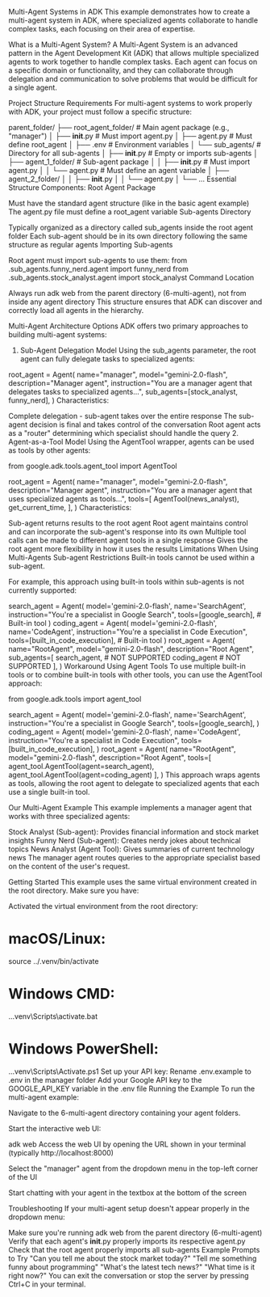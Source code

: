 Multi-Agent Systems in ADK
This example demonstrates how to create a multi-agent system in ADK, where specialized agents collaborate to handle complex tasks, each focusing on their area of expertise.

What is a Multi-Agent System?
A Multi-Agent System is an advanced pattern in the Agent Development Kit (ADK) that allows multiple specialized agents to work together to handle complex tasks. Each agent can focus on a specific domain or functionality, and they can collaborate through delegation and communication to solve problems that would be difficult for a single agent.

Project Structure Requirements
For multi-agent systems to work properly with ADK, your project must follow a specific structure:

parent_folder/
├── root_agent_folder/           # Main agent package (e.g., "manager")
│   ├── __init__.py              # Must import agent.py
│   ├── agent.py                 # Must define root_agent
│   ├── .env                     # Environment variables
│   └── sub_agents/              # Directory for all sub-agents
│       ├── __init__.py          # Empty or imports sub-agents
│       ├── agent_1_folder/      # Sub-agent package
│       │   ├── __init__.py      # Must import agent.py
│       │   └── agent.py         # Must define an agent variable
│       ├── agent_2_folder/
│       │   ├── __init__.py
│       │   └── agent.py
│       └── ...
Essential Structure Components:
Root Agent Package

Must have the standard agent structure (like in the basic agent example)
The agent.py file must define a root_agent variable
Sub-agents Directory

Typically organized as a directory called sub_agents inside the root agent folder
Each sub-agent should be in its own directory following the same structure as regular agents
Importing Sub-agents

Root agent must import sub-agents to use them:
from .sub_agents.funny_nerd.agent import funny_nerd
from .sub_agents.stock_analyst.agent import stock_analyst
Command Location

Always run adk web from the parent directory (6-multi-agent), not from inside any agent directory
This structure ensures that ADK can discover and correctly load all agents in the hierarchy.

Multi-Agent Architecture Options
ADK offers two primary approaches to building multi-agent systems:

1. Sub-Agent Delegation Model
Using the sub_agents parameter, the root agent can fully delegate tasks to specialized agents:

root_agent = Agent(
    name="manager",
    model="gemini-2.0-flash",
    description="Manager agent",
    instruction="You are a manager agent that delegates tasks to specialized agents...",
    sub_agents=[stock_analyst, funny_nerd],
)
Characteristics:

Complete delegation - sub-agent takes over the entire response
The sub-agent decision is final and takes control of the conversation
Root agent acts as a "router" determining which specialist should handle the query
2. Agent-as-a-Tool Model
Using the AgentTool wrapper, agents can be used as tools by other agents:

from google.adk.tools.agent_tool import AgentTool

root_agent = Agent(
    name="manager",
    model="gemini-2.0-flash",
    description="Manager agent",
    instruction="You are a manager agent that uses specialized agents as tools...",
    tools=[
        AgentTool(news_analyst),
        get_current_time,
    ],
)
Characteristics:

Sub-agent returns results to the root agent
Root agent maintains control and can incorporate the sub-agent's response into its own
Multiple tool calls can be made to different agent tools in a single response
Gives the root agent more flexibility in how it uses the results
Limitations When Using Multi-Agents
Sub-agent Restrictions
Built-in tools cannot be used within a sub-agent.

For example, this approach using built-in tools within sub-agents is not currently supported:

search_agent = Agent(
    model='gemini-2.0-flash',
    name='SearchAgent',
    instruction="You're a specialist in Google Search",
    tools=[google_search],  # Built-in tool
)
coding_agent = Agent(
    model='gemini-2.0-flash',
    name='CodeAgent',
    instruction="You're a specialist in Code Execution",
    tools=[built_in_code_execution],  # Built-in tool
)
root_agent = Agent(
    name="RootAgent",
    model="gemini-2.0-flash",
    description="Root Agent",
    sub_agents=[
        search_agent,  # NOT SUPPORTED
        coding_agent   # NOT SUPPORTED
    ],
)
Workaround Using Agent Tools
To use multiple built-in tools or to combine built-in tools with other tools, you can use the AgentTool approach:

from google.adk.tools import agent_tool

search_agent = Agent(
    model='gemini-2.0-flash',
    name='SearchAgent',
    instruction="You're a specialist in Google Search",
    tools=[google_search],
)
coding_agent = Agent(
    model='gemini-2.0-flash',
    name='CodeAgent',
    instruction="You're a specialist in Code Execution",
    tools=[built_in_code_execution],
)
root_agent = Agent(
    name="RootAgent",
    model="gemini-2.0-flash",
    description="Root Agent",
    tools=[
        agent_tool.AgentTool(agent=search_agent), 
        agent_tool.AgentTool(agent=coding_agent)
    ],
)
This approach wraps agents as tools, allowing the root agent to delegate to specialized agents that each use a single built-in tool.

Our Multi-Agent Example
This example implements a manager agent that works with three specialized agents:

Stock Analyst (Sub-agent): Provides financial information and stock market insights
Funny Nerd (Sub-agent): Creates nerdy jokes about technical topics
News Analyst (Agent Tool): Gives summaries of current technology news
The manager agent routes queries to the appropriate specialist based on the content of the user's request.

Getting Started
This example uses the same virtual environment created in the root directory. Make sure you have:

Activated the virtual environment from the root directory:
# macOS/Linux:
source ../.venv/bin/activate
# Windows CMD:
..\.venv\Scripts\activate.bat
# Windows PowerShell:
..\.venv\Scripts\Activate.ps1
Set up your API key:
Rename .env.example to .env in the manager folder
Add your Google API key to the GOOGLE_API_KEY variable in the .env file
Running the Example
To run the multi-agent example:

Navigate to the 6-multi-agent directory containing your agent folders.

Start the interactive web UI:

adk web
Access the web UI by opening the URL shown in your terminal (typically http://localhost:8000)

Select the "manager" agent from the dropdown menu in the top-left corner of the UI

Start chatting with your agent in the textbox at the bottom of the screen

Troubleshooting
If your multi-agent setup doesn't appear properly in the dropdown menu:

Make sure you're running adk web from the parent directory (6-multi-agent)
Verify that each agent's __init__.py properly imports its respective agent.py
Check that the root agent properly imports all sub-agents
Example Prompts to Try
"Can you tell me about the stock market today?"
"Tell me something funny about programming"
"What's the latest tech news?"
"What time is it right now?"
You can exit the conversation or stop the server by pressing Ctrl+C in your terminal.
